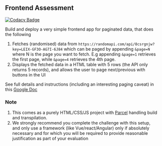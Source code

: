 ## Frontend Assessment

[![Codacy Badge](https://api.codacy.com/project/badge/Grade/1f14f0444f4d42f78fb046cc8a7a2397)](https://app.codacy.com/gh/gideonpeters/talentql-assessment?utm_source=github.com&utm_medium=referral&utm_content=gideonpeters/talentql-assessment&utm_campaign=Badge_Grade_Settings)

Build and deploy a very simple frontend app for paginated data, that does the following
1.  Fetches (randomised) data from `https://randomapi.com/api/8csrgnjw?key=LEIX-GF3O-AG7I-6J84` which can be paged by appending `&page=N` where N is the page you want to fetch. E.g appending `&page=1` retrieves the first page, while `&page=4` retrieves the 4th page.
2.  Displays the fetched data in a HTML table with 5 rows (the API only returns 5 records), and allows the user to page next/previous with buttons in the UI

See full details and instructions (including an interesting paging caveat) in this [Google Doc](https://docs.google.com/document/d/1hGXXPykXqO6b9Z2pm55-2T83AIA39cQ3FQxtbGkoR5Y)

### Note

1.  This comes as a purely HTML/CSS/JS project with [Parcel](https://parceljs.org/docs/) handling build and transpilation. 
2.  We strongly recommend you complete the challenge with this setup, and only use a framework (like Vue/react/Angular) only if absolutely necessary and for which you will be required to provide reasonable justification as part of your evaluation